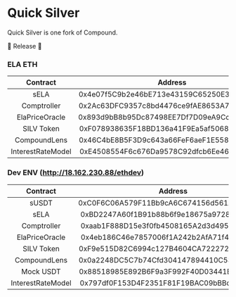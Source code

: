 Quick Silver
=================
Quick Silver is one fork of Compound.

🎉 Release 🎉
### ELA ETH
|       Contract       |                  Address                   |
| :------------------: | :----------------------------------------: |
| sELA | 0x4e07f5C9b2e46bE713e43159C65250E34d7bB316 |
| Comptroller | 0x2Ac63DFC9357c8bd4476ce9fAE8653A7E24B89B9 |
| ElaPriceOracle | 0x893d9bB8b95Dc87498EE7Df7D09eA9CddF624429 |
| SILV Token | 0xF078938635F18BD136a41F9Ea5af50689B4D5cb0 |
| CompoundLens | 0x46C4bE8B5F3D9c643a66FeF6aeF1E558d178BA75 |
| InterestRateModel | 0xE4508554F6c676Da9578C92dfcb6Ee466E71DcF9 |

### Dev ENV (http://18.162.230.88/ethdev)
|       Contract       |                  Address                   |
| :------------------: | :----------------------------------------: |
| sUSDT | 0xC0F6C06A579F11Bb9cA6C674156d561Aa8a79A9a |
| sELA | 0xBD2247A60f1B91b88b6f9e18675a97288433F04F |
| Comptroller | 0xaab1F888D15e3f0fb4508165A2d3d4950690181D |
| ElaPriceOracle | 0x4eb186C46e7857006f1A242b2AfA71f42C9c9008 |
| SILV Token | 0xF9e515D82C6994c127B4604CA722272Ff91BB52d |
| CompoundLens | 0x0a2248DC5C7b74Cfd304147894410C53B258C49f |
| Mock USDT | 0x88518985E892B6F9a3F992F40D03441B8716EcA2 |
| InterestRateModel | 0x797df0F153D4F2351F81F19BAC09bBBd3fAA577C |